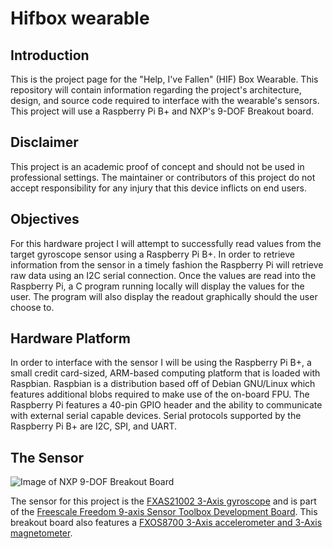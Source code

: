 # Hifbox wearable

## Introduction
This is the project page for the "Help, I've Fallen" (HIF) Box Wearable. This repository will contain information regarding the project's architecture, design, and source code required to interface with the wearable's sensors. This project will use a Raspberry Pi B+ and NXP's 9-DOF Breakout board.

## Disclaimer
This project is an academic proof of concept and should not be used in professional settings. The maintainer or contributors of this project do not accept responsibility for any injury that this device inflicts on end users. 

## Objectives
For this hardware project I will attempt to successfully read values from the target gyroscope sensor using a Raspberry Pi B+. In order to retrieve information from the sensor in a timely fashion the Raspberry Pi will retrieve raw data using an I2C serial connection. Once the values are read into the Raspberry Pi, a C program running locally will display the values for the user. The program will also display the readout graphically should the user choose to.  

## Hardware Platform
In order to interface with the sensor I will be using the Raspberry Pi B+, a small credit card-sized, ARM-based computing platform that is loaded with Raspbian. Raspbian is a distribution based off of Debian GNU/Linux which features additional blobs required to make use of the on-board FPU. The Raspberry Pi features a 40-pin GPIO header and the ability to communicate with external serial capable devices. Serial protocols supported by the Raspberry Pi B+ are I2C, SPI, and UART.

## The Sensor
![Image of NXP 9-DOF Breakout Board](https://user-images.githubusercontent.com/43853823/47609574-7a898e80-da0f-11e8-8cb0-d7fec0fdcf10.png)

The sensor for this project is the [FXAS21002 3-Axis gyroscope](https://cache.freescale.com/files/sensors/doc/data_sheet/FXAS21002.pdf) and is part of the [Freescale Freedom 9-axis Sensor Toolbox Development Board](http://cache.freescale.com/files/sensors/doc/support_info/FRDM-STBC-AGM01-QRC.pdf). This breakout board also features a [FXOS8700 3-Axis accelerometer and 3-Axis magnetometer](https://www.nxp.com/applications/solutions/internet-of-things/smart-things/healthcare/hearing-aids/digital-motion-sensor-3d-accelerometer-2g-4g-8g-plus-3d-magnetometer:FXOS8700CQ).

